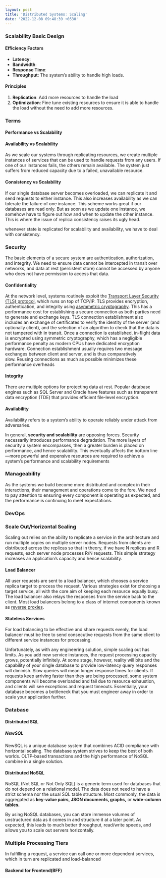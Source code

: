 ```yaml
---
layout: post
title: 'Distributed Systems: Scaling'
date: '2022-12-08 09:48:39 +0530'
---
```


### Scalability Basic Design

#### Efficiency Factors

- **Latency**: 
- **Bandwidth**: 
- **Response Time**:
- **Throughput**: The system’s ability to handle high loads. 

#### Principles

1. **Replication**: Add more resources to handle the load
2. **Optimization**: Fine tune existing resources to ensure it is able to handle the load without the need to add more resources.

### Terms

#### Performance vs Scalability

#### Availability vs Scalability

As we scale our systems through replicating resources, we create multiple instances of services that can be used to handle requests from any users. If one of our instances fails, the others remain available. The system just suffers from reduced capacity due to a failed, unavailable resource.

#### Consistency vs Scalability

If our single database server becomes overloaded, we can replicate it and send requests to either instance. This also increases availability as we can tolerate the failure of one instance. This scheme works great if our databases are read only. But as soon as we update one instance, we somehow have to figure out how and when to update the other instance. This is where the issue of replica consistency raises its ugly head.

whenever state is replicated for scalability and availability, we have to deal with consistency.

### Security

The basic elements of a secure system are authentication, authorization, and integrity. We need to ensure data cannot be intercepted in transit over networks, and data at rest (persistent store) cannot be accessed by anyone who does not have permission to access that data.

#### Confidentiality

At the network level, systems routinely exploit the [Transport Layer Security (TLS) protocol](https://oreil.ly/pG2eg), which runs on top of TCP/IP. TLS provides encryption, authentication, and integrity using [asymmetric cryptography](https://oreil.ly/FqPSm). This has a performance cost for establishing a secure connection as both parties need to generate and exchange keys. TLS connection establishment also includes an exchange of certificates to verify the identity of the server (and optionally client), and the selection of an algorithm to check that the data is not tampered with in transit. Once a connection is established, in-flight data is encrypted using symmetric cryptography, which has a negligible performance penalty as modern CPUs have dedicated encryption hardware. Connection establishment usually requires two message exchanges between client and server, and is thus comparatively slow. Reusing connections as much as possible minimizes these performance overheads 

#### Integrity

There are multiple options for protecting data at rest. Popular database engines such as SQL Server and Oracle have features such as transparent data encryption (TDE) that provides efficient file-level encryption. 

#### Availability

Availability refers to a system’s ability to operate reliably under attack from adversaries. 

In general, **security and scalability** are opposing forces. Security necessarily introduces performance degradation. The more layers of security a system encompasses, then a greater burden is placed on performance, and hence scalability. This eventually affects the bottom line—more powerful and expensive resources are required to achieve a system’s performance and scalability requirements 

### Manageability

As the systems we build become more distributed and complex in their interactions, their management and operations come to the fore. We need to pay attention to ensuring every component is operating as expected, and the performance is continuing to meet expectations.

### DevOps

### Scale Out/Horizontal Scaling

Scaling out relies on the ability to replicate a service in the architecture and run multiple copies on multiple server nodes. Requests from clients are distributed across the replicas so that in theory, if we have N replicas and R requests, each server node processes R/N requests. This simple strategy increases an application’s capacity and hence scalability. 

#### Load Balancer

All user requests are sent to a load balancer, which chooses a service replica target to process the request. Various strategies exist for choosing a target service, all with the core aim of keeping each resource equally busy. The load balancer also relays the responses from the service back to the client. Most load balancers belong to a class of internet components known as [reverse proxies](https://oreil.ly/78lLN).

#### Stateless Services

For load balancing to be effective and share requests evenly, the load balancer must be free to send consecutive requests from the same client to different service instances for processing.

Unfortunately, as with any engineering solution, simple scaling out has limits. As you add new service instances, the request processing capacity grows, potentially infinitely. At some stage, however, reality will bite and the capability of your single database to provide low-latency query responses will diminish. Slow queries will mean longer response times for clients. If requests keep arriving faster than they are being processed, some system components will become overloaded and fail due to resource exhaustion, and clients will see exceptions and request timeouts. Essentially, your database becomes a bottleneck that you must engineer away in order to scale your application further. 

### Database

#### Distributed SQL 

##### NewSQL

NewSQL is a unique database system that combines ACID compliance with horizontal scaling. The database system strives to keep the best of both worlds. OLTP-based transactions and the high performance of NoSQL combine in a single solution.

#### Distributed NoSQL

NoSQL (Not SQL or Not Only SQL) is a generic term used for databases that do not depend on a relational model. The data does not need to have a strict schema nor the usual SQL table structure. Most commonly, the data is aggregated as **key-value pairs, JSON documents, graphs,** or **wide-column tables.**

By using NoSQL databases, you can store immense volumes of unstructured data as it comes in and structure it at a later point. As expected, this leads to much better throughput, read/write speeds, and allows you to scale out servers horizontally.

### Multiple Processing Tiers

In fulfilling a request, a service can call one or more dependent services, which in turn are replicated and load-balanced 

#### Backend for Frontend(BFF)

